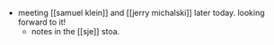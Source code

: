 - meeting [[samuel klein]] and [[jerry michalski]] later today. looking forward to it!
	- notes in the [[sje]] stoa.